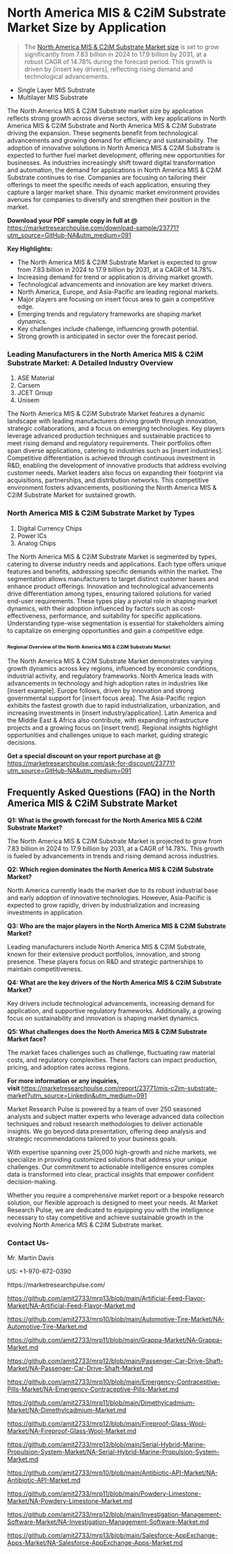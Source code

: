 <h1>North America MIS & C2iM Substrate Market&nbsp;Size by Application</h1><blockquote><p>The <a href="https://marketresearchpulse.com/download-sample/23771?utm_source=GitHub-NA&amp;utm_medium=091">North America MIS & C2iM Substrate Market size</a> is set to grow significantly from 7.83 billion in 2024 to 17.9 billion by 2031, at a robust CAGR of 14.78% during the forecast period. This growth is driven by [insert key drivers], reflecting rising demand and technological advancements.</p></blockquote><ul><li>Single Layer MIS Substrate<li> Multilayer MIS Substrate</li></ul><p>The North America MIS & C2iM Substrate market size by application reflects strong growth across diverse sectors, with key applications in North America MIS & C2iM Substrate and North America MIS & C2iM Substrate driving the expansion. These segments benefit from technological advancements and growing demand for efficiency and sustainability. The adoption of innovative solutions in North America MIS & C2iM Substrate is expected to further fuel market development, offering new opportunities for businesses. As industries increasingly shift toward digital transformation and automation, the demand for applications in North America MIS & C2iM Substrate continues to rise. Companies are focusing on tailoring their offerings to meet the specific needs of each application, ensuring they capture a larger market share. This dynamic market environment provides avenues for companies to diversify and strengthen their position in the market.</p><p><strong>Download your PDF sample copy in full at @ </strong><a href="https://marketresearchpulse.com/download-sample/23771?utm_source=GitHub-NA&amp;utm_medium=091">https://marketresearchpulse.com/download-sample/23771?utm_source=GitHub-NA&amp;utm_medium=091</a></p><p><strong>Key Highlights: </strong></p><ul><li>The North America MIS & C2iM Substrate Market is expected to grow from 7.83 billion in 2024 to 17.9 billion by 2031, at a CAGR of 14.78%.</li><li>Increasing demand for trend or application is driving market growth.</li><li>Technological advancements and innovation are key market drivers.</li><li>North America, Europe, and Asia-Pacific are leading regional markets.</li><li>Major players are focusing on insert focus area to gain a competitive edge.</li><li>Emerging trends and regulatory frameworks are shaping market dynamics.</li><li>Key challenges include challenge, influencing growth potential.</li><li>Strong growth is anticipated in sector over the forecast period.</li></ul><h3>Leading Manufacturers in the North America MIS & C2iM Substrate Market: A Detailed Industry Overview</h3><ol><li>ASE Material</li><li>Carsem</li><li>JCET Group</li><li>Unisem</li></ol><div class="flex max-w-full flex-col flex-grow"><div class="min-h-8 text-message flex w-full flex-col items-end gap-2 whitespace-normal break-words [.text-message+&amp;]:mt-5" dir="auto" data-message-author-role="assistant" data-message-id="fd8432e4-4910-450d-b182-61b7bfb0a01f" data-message-model-slug="gpt-4o"><div class="flex w-full flex-col gap-1 empty:hidden first:pt-[3px]"><div class="markdown prose w-full break-words dark:prose-invert light"><p>The North America MIS & C2iM Substrate Market features a dynamic landscape with leading manufacturers driving growth through innovation, strategic collaborations, and a focus on emerging technologies. Key players leverage advanced production techniques and sustainable practices to meet rising demand and regulatory requirements. Their portfolios often span diverse applications, catering to industries such as [insert industries]. Competitive differentiation is achieved through continuous investment in R&amp;D, enabling the development of innovative products that address evolving customer needs. Market leaders also focus on expanding their footprint via acquisitions, partnerships, and distribution networks. This competitive environment fosters advancements, positioning the North America MIS & C2iM Substrate Market for sustained growth.</p></div></div></div></div><h3>North America MIS & C2iM Substrate Market by Types</h3><ol><li>Digital Currency Chips<li> Power ICs<li> Analog Chips</li></ol><div class="flex max-w-full flex-col flex-grow"><div class="min-h-8 text-message flex w-full flex-col items-end gap-2 whitespace-normal break-words [.text-message+&amp;]:mt-5" dir="auto" data-message-author-role="assistant" data-message-id="084470be-0bb7-4664-bddf-5156b4f41249" data-message-model-slug="gpt-4o-mini"><div class="flex w-full flex-col gap-1 empty:hidden first:pt-[3px]"><div class="markdown prose w-full break-words dark:prose-invert light"><p>The North America MIS & C2iM Substrate Market is segmented by types, catering to diverse industry needs and applications. Each type offers unique features and benefits, addressing specific demands within the market. The segmentation allows manufacturers to target distinct customer bases and enhance product offerings. Innovation and technological advancements drive differentiation among types, ensuring tailored solutions for varied end-user requirements. These types play a pivotal role in shaping market dynamics, with their adoption influenced by factors such as cost-effectiveness, performance, and suitability for specific applications. Understanding type-wise segmentation is essential for stakeholders aiming to capitalize on emerging opportunities and gain a competitive edge.</p></div></div></div></div><h3><span style="font-size: 11px;">Regional Overview of the North America MIS & C2iM Substrate Market</span></h3><div class="flex max-w-full flex-col flex-grow"><div class="min-h-8 text-message flex w-full flex-col items-end gap-2 whitespace-normal break-words [.text-message+&amp;]:mt-5" dir="auto" data-message-author-role="assistant" data-message-id="e9038762-ce64-4e30-91c9-9bd413514231" data-message-model-slug="gpt-4o-mini"><div class="flex w-full flex-col gap-1 empty:hidden first:pt-[3px]"><div class="markdown prose w-full break-words dark:prose-invert light"><p>The North America MIS & C2iM Substrate Market demonstrates varying growth dynamics across key regions, influenced by economic conditions, industrial activity, and regulatory frameworks. North America leads with advancements in technology and high adoption rates in industries like [insert example]. Europe follows, driven by innovation and strong governmental support for [insert focus area]. The Asia-Pacific region exhibits the fastest growth due to rapid industrialization, urbanization, and increasing investments in [insert industry/application]. Latin America and the Middle East &amp; Africa also contribute, with expanding infrastructure projects and a growing focus on [insert trend]. Regional insights highlight opportunities and challenges unique to each market, guiding strategic decisions.</p></div></div></div></div><p><strong>Get a special discount on your report purchase at @ </strong><a href="https://marketresearchpulse.com/ask-for-discount/23771?utm_source=GitHub-NA&amp;utm_medium=091">https://marketresearchpulse.com/ask-for-discount/23771?utm_source=GitHub-NA&amp;utm_medium=091</a></p><h2>Frequently Asked Questions (FAQ) in the North America MIS & C2iM Substrate Market</h2><p><strong>Q1: What is the growth forecast for the North America MIS & C2iM Substrate Market?</strong></p><p>The North America MIS & C2iM Substrate Market is projected to grow from 7.83 billion in 2024 to 17.9 billion by 2031, at a CAGR of 14.78%. This growth is fueled by advancements in trends and rising demand across industries.</p><p><strong>Q2: Which region dominates the North America MIS & C2iM Substrate Market?</strong></p><p>North America currently leads the market due to its robust industrial base and early adoption of innovative technologies. However, Asia-Pacific is expected to grow rapidly, driven by industrialization and increasing investments in application.</p><p><strong>Q3: Who are the major players in the North America MIS & C2iM Substrate Market?</strong></p><p>Leading manufacturers include North America MIS & C2iM Substrate, known for their extensive product portfolios, innovation, and strong presence. These players focus on R&amp;D and strategic partnerships to maintain competitiveness.</p><p><strong>Q4: What are the key drivers of the North America MIS & C2iM Substrate Market?</strong></p><p>Key drivers include technological advancements, increasing demand for application, and supportive regulatory frameworks. Additionally, a growing focus on sustainability and innovation is shaping market dynamics.</p><p><strong>Q5: What challenges does the North America MIS & C2iM Substrate Market face?</strong></p><p>The market faces challenges such as challenge, fluctuating raw material costs, and regulatory complexities. These factors can impact production, pricing, and adoption rates across regions.</p><p><strong>For more information or any inquiries, visit&nbsp;</strong><a href="https://marketresearchpulse.com/report/23771/mis-c2im-substrate-market?utm_source=Linkedin&utm_medium=091">https://marketresearchpulse.com/report/23771/mis-c2im-substrate-market?utm_source=Linkedin&utm_medium=091</a></p><p>Market Research Pulse is powered by a team of over 250 seasoned analysts and subject matter experts who leverage advanced data collection techniques and robust research methodologies to deliver actionable insights. We go beyond data presentation, offering deep analysis and strategic recommendations tailored to your business goals.</p><p>With expertise spanning over 25,000 high-growth and niche markets, we specialize in providing customized solutions that address your unique challenges. Our commitment to actionable intelligence ensures complex data is transformed into clear, practical insights that empower confident decision-making.</p><p>Whether you require a comprehensive market report or a bespoke research solution, our flexible approach is designed to meet your needs. At Market Research Pulse, we are dedicated to equipping you with the intelligence necessary to stay competitive and achieve sustainable growth in the evolving North America MIS & C2iM Substrate market.</p><h3><strong>Contact Us-</strong></h3><p>Mr. Martin Davis</p><p>US: +1-970-672-0390</p><p>https://marketresearchpulse.com/</p><p><a href="https://github.com/amit2733/mrp13/blob/main/Artificial-Feed-Flavor-Market/NA-Artificial-Feed-Flavor-Market.md">https://github.com/amit2733/mrp13/blob/main/Artificial-Feed-Flavor-Market/NA-Artificial-Feed-Flavor-Market.md</a></p><p><a href="https://github.com/amit2733/mrp10/blob/main/Automotive-Tire-Market/NA-Automotive-Tire-Market.md">https://github.com/amit2733/mrp10/blob/main/Automotive-Tire-Market/NA-Automotive-Tire-Market.md</a></p><p><a href="https://github.com/amit2733/mrp11/blob/main/Grappa-Market/NA-Grappa-Market.md">https://github.com/amit2733/mrp11/blob/main/Grappa-Market/NA-Grappa-Market.md</a></p><p><a href="https://github.com/amit2733/mrp12/blob/main/Passenger-Car-Drive-Shaft-Market/NA-Passenger-Car-Drive-Shaft-Market.md">https://github.com/amit2733/mrp12/blob/main/Passenger-Car-Drive-Shaft-Market/NA-Passenger-Car-Drive-Shaft-Market.md</a></p><p><a href="https://github.com/amit2733/mrp10/blob/main/Emergency-Contraceptive-Pills-Market/NA-Emergency-Contraceptive-Pills-Market.md">https://github.com/amit2733/mrp10/blob/main/Emergency-Contraceptive-Pills-Market/NA-Emergency-Contraceptive-Pills-Market.md</a></p><p><a href="https://github.com/amit2733/mrp11/blob/main/Dimethylcadmium-Market/NA-Dimethylcadmium-Market.md">https://github.com/amit2733/mrp11/blob/main/Dimethylcadmium-Market/NA-Dimethylcadmium-Market.md</a></p><p><a href="https://github.com/amit2733/mrp12/blob/main/Fireproof-Glass-Wool-Market/NA-Fireproof-Glass-Wool-Market.md">https://github.com/amit2733/mrp12/blob/main/Fireproof-Glass-Wool-Market/NA-Fireproof-Glass-Wool-Market.md</a></p><p><a href="https://github.com/amit2733/mrp13/blob/main/Serial-Hybrid-Marine-Propulsion-System-Market/NA-Serial-Hybrid-Marine-Propulsion-System-Market.md">https://github.com/amit2733/mrp13/blob/main/Serial-Hybrid-Marine-Propulsion-System-Market/NA-Serial-Hybrid-Marine-Propulsion-System-Market.md</a></p><p><a href="https://github.com/amit2733/mrp10/blob/main/Antibiotic-API-Market/NA-Antibiotic-API-Market.md">https://github.com/amit2733/mrp10/blob/main/Antibiotic-API-Market/NA-Antibiotic-API-Market.md</a></p><p><a href="https://github.com/amit2733/mrp11/blob/main/Powdery-Limestone-Market/NA-Powdery-Limestone-Market.md">https://github.com/amit2733/mrp11/blob/main/Powdery-Limestone-Market/NA-Powdery-Limestone-Market.md</a></p><p><a href="https://github.com/amit2733/mrp12/blob/main/Investigation-Management-Software-Market/NA-Investigation-Management-Software-Market.md">https://github.com/amit2733/mrp12/blob/main/Investigation-Management-Software-Market/NA-Investigation-Management-Software-Market.md</a></p><p><a href="https://github.com/amit2733/mrp13/blob/main/Salesforce-AppExchange-Apps-Market/NA-Salesforce-AppExchange-Apps-Market.md">https://github.com/amit2733/mrp13/blob/main/Salesforce-AppExchange-Apps-Market/NA-Salesforce-AppExchange-Apps-Market.md</a></p>
